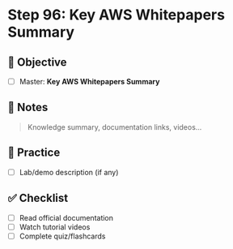 # Step 96: Key AWS Whitepapers Summary

## 🎯 Objective
- [ ] Master: **Key AWS Whitepapers Summary**

## 📘 Notes
> Knowledge summary, documentation links, videos...

## 🧪 Practice
- [ ] Lab/demo description (if any)

## ✅ Checklist
- [ ] Read official documentation
- [ ] Watch tutorial videos
- [ ] Complete quiz/flashcards

